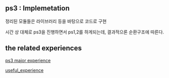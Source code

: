 ## ps3 : Implemetation

정리된 모듈들은 라이브러리 등을 바탕으로 코드로 구현

시간 상 대체로 ps3을 진행하면서 ps1,2를 하게되는데, 결과적으론 순환구조에 따른다.

## the related experiences
[ps3 major experience](ps3_major_experience.md)

[useful_experience](ps3_solutions)

